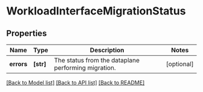 # WorkloadInterfaceMigrationStatus

## Properties
Name | Type | Description | Notes
------------ | ------------- | ------------- | -------------
**errors** | **[str]** | The status from the dataplane performing migration. | [optional] 

[[Back to Model list]](../README.md#documentation-for-models) [[Back to API list]](../README.md#documentation-for-api-endpoints) [[Back to README]](../README.md)


